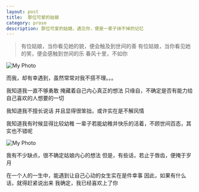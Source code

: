 ```yaml
---
layout: post
title:  那位可爱的姑娘
category: prose
description: 那位可爱的姑娘，遇见你，便是一辈子抹不掉的记忆
---
```



> 有位姑娘，当你看见她的貌，便会触及到世间的善
> 有位姑娘，当你看见她的笑，便会感触到世间的乐
> 春风十里，不如你

![My Photo](http://ww2.sinaimg.cn/bmiddle/9fcdce0djw1es0mdr8yksj20c80ed751.jpg)

而我，却有幸遇到，虽然常常对我不搭不理。。。

我知道我一直不够勇敢
掩藏着自己内心真正的想法
只缘自，不确定是否有能力给自己喜欢的人想要的一切


我知道我不擅长说话
并且显得很笨拙，或许实在是不解风情

我知道我有时候显得比较幼稚
一辈子若能幼稚并快乐的活着，不顾世间百态，其实也不错呢


![My Photo](http://images.enet.com.cn/egames/articleimage/201110/20111013104602772.jpg)

我有不少缺点，很不确定姑娘内心的想法
但是，有些话，若止于唇齿，便掩于岁月

在一个人的一生中，能遇到让自己心动的女生实在是件幸事
因此，如果有什么话，就得赶紧说出来
我确定，我已经喜欢上了你






